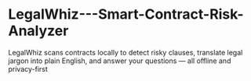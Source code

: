 # LegalWhiz---Smart-Contract-Risk-Analyzer
LegalWhiz scans contracts locally to detect risky clauses, translate legal jargon into plain English, and answer your questions — all offline and privacy-first
